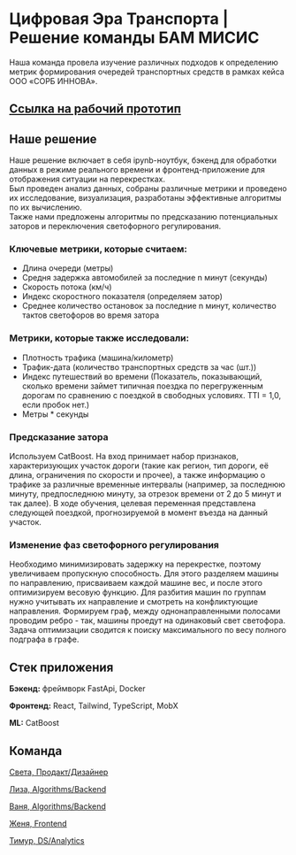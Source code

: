 # Цифровая Эра Транспорта | Решение команды БАМ МИСИС

Наша команда провела изучение различных подходов к определению метрик формирования очередей транспортных средств в 
рамках кейса ООО «СОРБ ИННОВА».

## [Ссылка на рабочий прототип](https://misis.tech)

## Наше решение
Наше решение включает в себя ipynb-ноутбук, бэкенд для обработки данных в режиме реального времени и фронтенд-приложение
для отображения ситуации на перекрестках. \
Был проведен анализ данных, собраны различные метрики и проведено их исследование, визуализация, разработаны эффективные алгоритмы по их вычислению. \
Также нами предложены алгоритмы по предсказанию потенциальных заторов и переключения светофорного регулирования.

### Ключевые метрики, которые считаем:

- Длина очереди (метры)
- Средня задержка автомобилей за последние n минут (секунды)
- Скорость потока (км/ч)
- Индекс скоростного показателя (определяем затор)
- Среднее количество остановок за последние n минут, количество тактов светофоров во время затора

### Метрики, которые также исследовали:

- Плотность трафика (машина/километр)
- Трафик-дата (количество транспортных средств за час (шт.))
- Индекс путешествий во времени  (Показатель, показывающий, сколько времени займет типичная поездка по перегруженным 
дорогам по сравнению с поездкой в свободных условиях. TTI = 1,0, если пробок нет.)
- Метры * секунды

### Предсказание затора

Используем CatBoost. На вход принимает набор признаков, характеризующих участок дороги (такие как регион, тип дороги, 
её длина, ограничения по скорости и прочее), а также информацию о трафике за различные временные интервалы (например, 
за последнюю минуту, предпоследнюю минуту, за отрезок времени от 2 до 5 минут и так далее). В ходе обучения, целевая 
переменная представлена следующей поездкой, прогнозируемой в момент въезда на данный участок.

### Изменение фаз светофорного регулирования

Необходимо минимизировать задержку на перекрестке, поэтому увеличиваем пропускную способность. 
Для этого разделяем машины по направлению, присваиваем каждой машине вес, и после этого оптимизируем весовую функцию. 
Для разбития машин по группам нужно учитывать их направление и смотреть на конфликтующие направления. Формируем граф, между 
однонаправленными полосами проводим ребро - так, машины проедут на одинаковый свет светофора. Задача оптимизации сводится к поиску максимального по весу полного подграфа в графе.

## Стек приложения

**Бэкенд:** фреймворк FastApi, Docker

**Фронтенд:** React, Tailwind, TypeScript, MobX

**ML:** CatBoost

## Команда
[Света, Продакт/Дизайнер](https://t.me/gleamhaze)

[Лиза, Algorithms/Backend](https://t.me/lisaanthro)

[Ваня, Algorithms/Backend](https://t.me/avalanche05) 

[Женя, Frontend](https://t.me/shmate)

[Тимур, DS/Analytics](https://t.me/goddesu)
